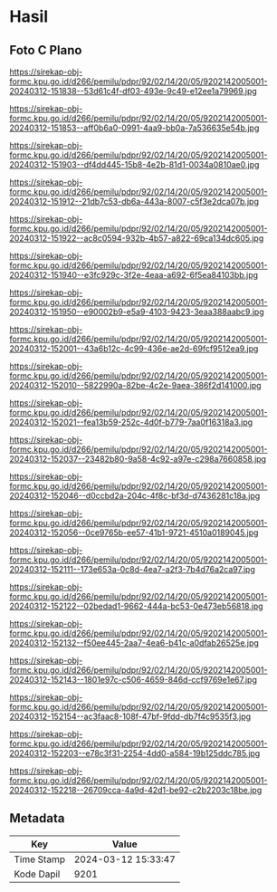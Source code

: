 # Hasil

## Foto C Plano

https://sirekap-obj-formc.kpu.go.id/d266/pemilu/pdpr/92/02/14/20/05/9202142005001-20240312-151838--53d61c4f-df03-493e-9c49-e12ee1a79969.jpg

https://sirekap-obj-formc.kpu.go.id/d266/pemilu/pdpr/92/02/14/20/05/9202142005001-20240312-151853--aff0b6a0-0991-4aa9-bb0a-7a536635e54b.jpg

https://sirekap-obj-formc.kpu.go.id/d266/pemilu/pdpr/92/02/14/20/05/9202142005001-20240312-151903--df4dd445-15b8-4e2b-81d1-0034a0810ae0.jpg

https://sirekap-obj-formc.kpu.go.id/d266/pemilu/pdpr/92/02/14/20/05/9202142005001-20240312-151912--21db7c53-db6a-443a-8007-c5f3e2dca07b.jpg

https://sirekap-obj-formc.kpu.go.id/d266/pemilu/pdpr/92/02/14/20/05/9202142005001-20240312-151922--ac8c0594-932b-4b57-a822-69ca134dc605.jpg

https://sirekap-obj-formc.kpu.go.id/d266/pemilu/pdpr/92/02/14/20/05/9202142005001-20240312-151940--e3fc929c-3f2e-4eaa-a692-6f5ea84103bb.jpg

https://sirekap-obj-formc.kpu.go.id/d266/pemilu/pdpr/92/02/14/20/05/9202142005001-20240312-151950--e90002b9-e5a9-4103-9423-3eaa388aabc9.jpg

https://sirekap-obj-formc.kpu.go.id/d266/pemilu/pdpr/92/02/14/20/05/9202142005001-20240312-152001--43a6b12c-4c99-436e-ae2d-69fcf9512ea9.jpg

https://sirekap-obj-formc.kpu.go.id/d266/pemilu/pdpr/92/02/14/20/05/9202142005001-20240312-152010--5822990a-82be-4c2e-9aea-386f2d141000.jpg

https://sirekap-obj-formc.kpu.go.id/d266/pemilu/pdpr/92/02/14/20/05/9202142005001-20240312-152021--fea13b59-252c-4d0f-b779-7aa0f16318a3.jpg

https://sirekap-obj-formc.kpu.go.id/d266/pemilu/pdpr/92/02/14/20/05/9202142005001-20240312-152037--23482b80-9a58-4c92-a97e-c298a7660858.jpg

https://sirekap-obj-formc.kpu.go.id/d266/pemilu/pdpr/92/02/14/20/05/9202142005001-20240312-152046--d0ccbd2a-204c-4f8c-bf3d-d7436281c18a.jpg

https://sirekap-obj-formc.kpu.go.id/d266/pemilu/pdpr/92/02/14/20/05/9202142005001-20240312-152056--0ce9765b-ee57-41b1-9721-4510a0189045.jpg

https://sirekap-obj-formc.kpu.go.id/d266/pemilu/pdpr/92/02/14/20/05/9202142005001-20240312-152111--173e653a-0c8d-4ea7-a2f3-7b4d76a2ca97.jpg

https://sirekap-obj-formc.kpu.go.id/d266/pemilu/pdpr/92/02/14/20/05/9202142005001-20240312-152122--02bedad1-9662-444a-bc53-0e473eb56818.jpg

https://sirekap-obj-formc.kpu.go.id/d266/pemilu/pdpr/92/02/14/20/05/9202142005001-20240312-152132--f50ee445-2aa7-4ea6-b41c-a0dfab26525e.jpg

https://sirekap-obj-formc.kpu.go.id/d266/pemilu/pdpr/92/02/14/20/05/9202142005001-20240312-152143--1801e97c-c506-4659-846d-ccf9769e1e67.jpg

https://sirekap-obj-formc.kpu.go.id/d266/pemilu/pdpr/92/02/14/20/05/9202142005001-20240312-152154--ac3faac8-108f-47bf-9fdd-db7f4c9535f3.jpg

https://sirekap-obj-formc.kpu.go.id/d266/pemilu/pdpr/92/02/14/20/05/9202142005001-20240312-152203--e78c3f31-2254-4dd0-a584-19b125ddc785.jpg

https://sirekap-obj-formc.kpu.go.id/d266/pemilu/pdpr/92/02/14/20/05/9202142005001-20240312-152218--26709cca-4a9d-42d1-be92-c2b2203c18be.jpg


## Metadata

| Key        | Value               |
| ---------- | ------------------- |
| Time Stamp | 2024-03-12 15:33:47 |
| Kode Dapil | 9201                |



